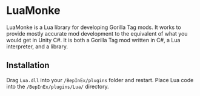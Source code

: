 # LuaMonke
LuaMonke is a Lua library for developing Gorilla Tag mods. It works to provide mostly accurate mod development to the equivalent of what you would get in Unity C#. It is both a Gorilla Tag mod written in C#, a Lua interpreter, and a library.

## Installation
Drag ``Lua.dll`` into your ``/BepInEx/plugins`` folder and restart. Place Lua code into the ``/BepInEx/plugins/Lua/`` directory.